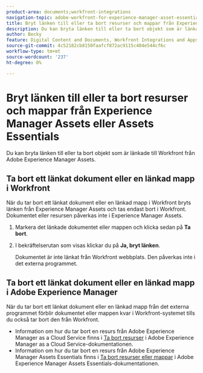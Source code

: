 ```yaml
---
product-area: documents;workfront-integrations
navigation-topic: adobe-workfront-for-experience-manager-asset-essentials
title: Bryt länken till eller ta bort resurser och mappar från Experience Manager Assets eller Assets Essentials
description: Du kan bryta länken till eller ta bort objekt som är länkade till Workfront från Adobe Experience Manager Assets.
author: Becky
feature: Digital Content and Documents, Workfront Integrations and Apps
source-git-commit: 4c52182cb8150faafcf872ac9115c404e544cf6c
workflow-type: tm+mt
source-wordcount: '237'
ht-degree: 0%

---
```


# Bryt länken till eller ta bort resurser och mappar från Experience Manager Assets eller Assets Essentials

Du kan bryta länken till eller ta bort objekt som är länkade till Workfront från Adobe Experience Manager Assets.

## Ta bort ett länkat dokument eller en länkad mapp i Workfront

När du tar bort ett länkat dokument eller en länkad mapp i Workfront bryts länken från Experience Manager Assets och tas endast bort i Workfront. Dokumentet eller resursen påverkas inte i Experience Manager Assets.

1. Markera det länkade dokumentet eller mappen och klicka sedan på **Ta bort**.
1. I bekräftelserutan som visas klickar du på **Ja, bryt länken**.

   Dokumentet är inte länkat från Workfront webbplats. Den påverkas inte i det externa programmet.

## Ta bort ett länkat dokument eller en länkad mapp i Adobe Experience Manager

När du tar bort ett länkat dokument eller en länkad mapp från det externa programmet förblir dokumentet eller mappen kvar i Workfront-systemet tills du också tar bort den från Workfront.

* Information om hur du tar bort en resurs från Adobe Experience Manager as a Cloud Service finns i [Ta bort resurser](https://experienceleague.adobe.com/docs/experience-manager-cloud-service/content/assets/manage/manage-digital-assets.html?lang=en#delete-assets) i Adobe Experience Manager as a Cloud Service-dokumentationen.
* Information om hur du tar bort en resurs från Adobe Experience Manager Assets Essentials finns i [Ta bort resurser eller mappar](https://experienceleague.adobe.com/docs/experience-manager-assets-essentials/help/add-delete.html?lang=en#delete-assets) i Adobe Experience Manager Assets Essentials-dokumentationen.














<!--
28
Late I have seen queries in multiple posts in support channels where they have questions …
How to delete linked assets/folder from Workfront side?
What happens if linked assets/folders are deleted on AEM side? etc
-->
